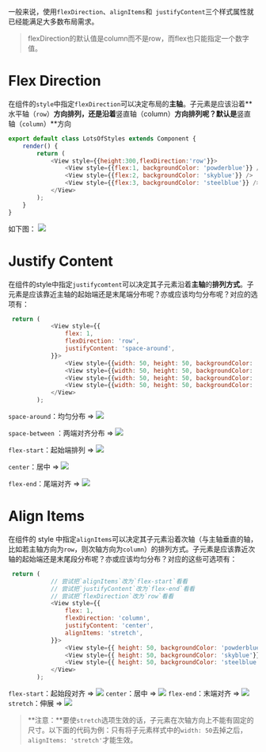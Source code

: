 一般来说，使用`flexDirection`、`alignItems`和` justifyContent`三个样式属性就已经能满足大多数布局需求。
>flexDirection的默认值是column而不是row，而flex也只能指定一个数字值。

# Flex Direction
在组件的`style`中指定`flexDirection`可以决定布局的**主轴**。子元素是应该沿着**水平轴（`row`）**方向排列，还是沿着**竖直轴（column）**方向排列呢？默认是**竖直轴（`column`）**方向
```js
export default class LotsOfStyles extends Component {
    render() {
        return (
            <View style={{height:300,flexDirection:'row'}}>
                <View style={{flex:1, backgroundColor: 'powderblue'}} />
                <View style={{flex:2, backgroundColor: 'skyblue'}} />
                <View style={{flex:3, backgroundColor: 'steelblue'}} />
            </View>
        );
    }
}
```
如下图：
![](./_image/2018-01-06-17-20-11.jpg)
# Justify Content
在组件的style中指定`justifycomtent`可以决定其子元素沿着**主轴**的**排列方式**。子元素是应该靠近主轴的起始端还是末尾端分布呢？亦或应该均匀分布呢？对应的选项有：
```js
 return (
            <View style={{
                flex: 1,
                flexDirection: 'row',
                justifyContent: 'space-around',
            }}>
                <View style={{width: 50, height: 50, backgroundColor: 'powderblue'}} />
                <View style={{width: 50, height: 50, backgroundColor: 'skyblue'}} />
                <View style={{width: 50, height: 50, backgroundColor: 'red'}} />
                <View style={{width: 50, height: 50, backgroundColor: 'steelblue'}} />
            </View>
        );
```
`space-around`：均匀分布 => ![](./_image/2018-01-06-17-34-09.jpg)

`space-between` ：两端对齐分布 => ![](./_image/2018-01-06-17-26-49.jpg)

`flex-start`：起始端排列 => ![](./_image/2018-01-06-17-28-32.jpg)

`center`：居中 => ![](./_image/2018-01-06-17-29-26.jpg)

`flex-end`：尾端对齐 => ![](./_image/2018-01-06-17-30-38.jpg)
# Align Items
在组件的 style 中指定`alignItems`可以决定其子元素沿着次轴（与主轴垂直的轴，比如若主轴方向为`row`，则次轴方向为`column`）的排列方式。子元素是应该靠近次轴的起始端还是末尾段分布呢？亦或应该均匀分布？对应的这些可选项有：
```js
 return (
            // 尝试把`alignItems`改为`flex-start`看看
            // 尝试把`justifyContent`改为`flex-end`看看
            // 尝试把`flexDirection`改为`row`看看
            <View style={{
                flex: 1,
                flexDirection: 'column',
                justifyContent: 'center',
                alignItems: 'stretch',
            }}>
                <View style={{ height: 50, backgroundColor: 'powderblue'}} />
                <View style={{ height: 50, backgroundColor: 'skyblue'}} />
                <View style={{ height: 50, backgroundColor: 'steelblue'}} />
            </View>
        );
```
`flex-start`：起始段对齐 => ![](./_image/2018-01-06-17-44-47.jpg)
`center`：居中 => ![](./_image/2018-01-06-17-40-27.jpg)
`flex-end`：末端对齐 => ![](./_image/2018-01-06-17-43-27.jpg)
`stretch`：伸展 => ![](./_image/2018-01-06-17-47-03.jpg)
>**注意：**要使`stretch`选项生效的话，子元素在次轴方向上不能有固定的尺寸。以下面的代码为例：只有将子元素样式中的`width: 50`去掉之后，`alignItems: 'stretch'`才能生效。



